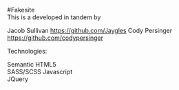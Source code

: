#Fakesite  
This is a developed in tandem by

Jacob Sullivan https://github.com/Jaygles
Cody Persinger https://github.com/codypersinger

Technologies:

Semantic HTML5  
SASS/SCSS
Javascript  
JQuery